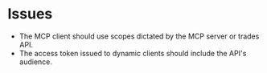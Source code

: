 # Issues

- The MCP client should use scopes dictated by the MCP server or trades API.
- The access token issued to dynamic clients should include the API's audience.
